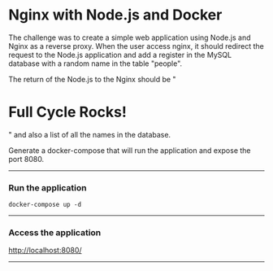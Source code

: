 # Nginx with Node.js and Docker

The challenge was to create a simple web application using Node.js and Nginx as a reverse proxy. When the user access nginx, it should redirect the request to the Node.js application and add a register in the MySQL database with a random name in the table "people".

The return of the Node.js to the Nginx should be "<h1>Full Cycle Rocks!</h1>" and also a list of all the names in the database.

Generate a docker-compose that will run the application and expose the port 8080.

---

### Run the application

```
docker-compose up -d
```

---

### Access the application

[http://localhost:8080/](http://localhost:8080/)

---

